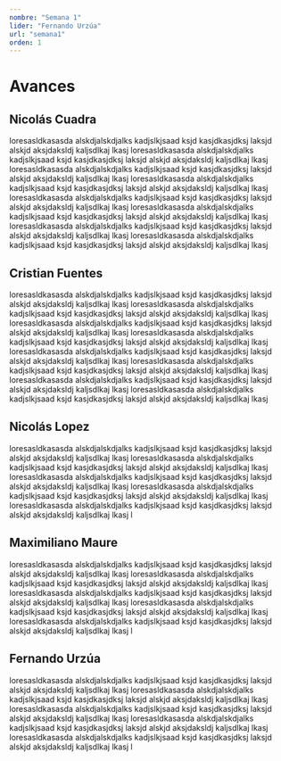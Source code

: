 ```yaml
---
nombre: "Semana 1"
lider: "Fernando Urzúa"
url: "semana1"
orden: 1
---
```


# Avances

## Nicolás Cuadra
loresasldkasasda alskdjalskdjalks kadjslkjsaad ksjd kasjdkasjdksj laksjd alskjd aksjdaksldj kaljsdlkaj lkasj
loresasldkasasda alskdjalskdjalks kadjslkjsaad ksjd kasjdkasjdksj laksjd alskjd aksjdaksldj kaljsdlkaj lkasj
loresasldkasasda alskdjalskdjalks kadjslkjsaad ksjd kasjdkasjdksj laksjd alskjd aksjdaksldj kaljsdlkaj lkasj
loresasldkasasda alskdjalskdjalks kadjslkjsaad ksjd kasjdkasjdksj laksjd alskjd aksjdaksldj kaljsdlkaj lkasj
loresasldkasasda alskdjalskdjalks kadjslkjsaad ksjd kasjdkasjdksj laksjd alskjd aksjdaksldj kaljsdlkaj lkasj
loresasldkasasda alskdjalskdjalks kadjslkjsaad ksjd kasjdkasjdksj laksjd alskjd aksjdaksldj kaljsdlkaj lkasj
loresasldkasasda alskdjalskdjalks kadjslkjsaad ksjd kasjdkasjdksj laksjd alskjd aksjdaksldj kaljsdlkaj lkasj
loresasldkasasda alskdjalskdjalks kadjslkjsaad ksjd kasjdkasjdksj laksjd alskjd aksjdaksldj kaljsdlkaj lkasj

## Cristian Fuentes
loresasldkasasda alskdjalskdjalks kadjslkjsaad ksjd kasjdkasjdksj laksjd alskjd aksjdaksldj kaljsdlkaj lkasj
loresasldkasasda alskdjalskdjalks kadjslkjsaad ksjd kasjdkasjdksj laksjd alskjd aksjdaksldj kaljsdlkaj lkasj
loresasldkasasda alskdjalskdjalks kadjslkjsaad ksjd kasjdkasjdksj laksjd alskjd aksjdaksldj kaljsdlkaj lkasj
loresasldkasasda alskdjalskdjalks kadjslkjsaad ksjd kasjdkasjdksj laksjd alskjd aksjdaksldj kaljsdlkaj lkasj
loresasldkasasda alskdjalskdjalks kadjslkjsaad ksjd kasjdkasjdksj laksjd alskjd aksjdaksldj kaljsdlkaj lkasj
loresasldkasasda alskdjalskdjalks kadjslkjsaad ksjd kasjdkasjdksj laksjd alskjd aksjdaksldj kaljsdlkaj lkasj
loresasldkasasda alskdjalskdjalks kadjslkjsaad ksjd kasjdkasjdksj laksjd alskjd aksjdaksldj kaljsdlkaj lkasj
loresasldkasasda alskdjalskdjalks kadjslkjsaad ksjd kasjdkasjdksj laksjd alskjd aksjdaksldj kaljsdlkaj lkasj


## Nicolás Lopez
loresasldkasasda alskdjalskdjalks kadjslkjsaad ksjd kasjdkasjdksj laksjd alskjd aksjdaksldj kaljsdlkaj lkasj
loresasldkasasda alskdjalskdjalks kadjslkjsaad ksjd kasjdkasjdksj laksjd alskjd aksjdaksldj kaljsdlkaj lkasj
loresasldkasasda alskdjalskdjalks kadjslkjsaad ksjd kasjdkasjdksj laksjd alskjd aksjdaksldj kaljsdlkaj lkasj
loresasldkasasda alskdjalskdjalks kadjslkjsaad ksjd kasjdkasjdksj laksjd alskjd aksjdaksldj kaljsdlkaj lkasj
loresasldkasasda alskdjalskdjalks kadjslkjsaad ksjd kasjdkasjdksj laksjd alskjd aksjdaksldj kaljsdlkaj lkasj
l
## Maximiliano Maure
loresasldkasasda alskdjalskdjalks kadjslkjsaad ksjd kasjdkasjdksj laksjd alskjd aksjdaksldj kaljsdlkaj lkasj
loresasldkasasda alskdjalskdjalks kadjslkjsaad ksjd kasjdkasjdksj laksjd alskjd aksjdaksldj kaljsdlkaj lkasj
loresasldkasasda alskdjalskdjalks kadjslkjsaad ksjd kasjdkasjdksj laksjd alskjd aksjdaksldj kaljsdlkaj lkasj
loresasldkasasda alskdjalskdjalks kadjslkjsaad ksjd kasjdkasjdksj laksjd alskjd aksjdaksldj kaljsdlkaj lkasj
loresasldkasasda alskdjalskdjalks kadjslkjsaad ksjd kasjdkasjdksj laksjd alskjd aksjdaksldj kaljsdlkaj lkasj
l
## Fernando Urzúa
loresasldkasasda alskdjalskdjalks kadjslkjsaad ksjd kasjdkasjdksj laksjd alskjd aksjdaksldj kaljsdlkaj lkasj
loresasldkasasda alskdjalskdjalks kadjslkjsaad ksjd kasjdkasjdksj laksjd alskjd aksjdaksldj kaljsdlkaj lkasj
loresasldkasasda alskdjalskdjalks kadjslkjsaad ksjd kasjdkasjdksj laksjd alskjd aksjdaksldj kaljsdlkaj lkasj
loresasldkasasda alskdjalskdjalks kadjslkjsaad ksjd kasjdkasjdksj laksjd alskjd aksjdaksldj kaljsdlkaj lkasj
loresasldkasasda alskdjalskdjalks kadjslkjsaad ksjd kasjdkasjdksj laksjd alskjd aksjdaksldj kaljsdlkaj lkasj
l